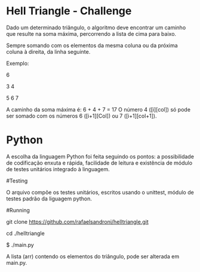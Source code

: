 # Hell Triangle - Challenge

Dado um determinado triângulo, o algoritmo deve encontrar um caminho que resulte na soma máxima, percorrendo a lista de cima para baixo.

Sempre somando com os elementos da mesma coluna ou da próxima coluna à direita, da linha seguinte.

Exemplo:

6

3 4

5 6 7

A caminho da soma máxima é: 6 + 4 + 7 = 17
O número 4 ([i][col]) só pode ser somado com os números 6 ([i+1][Col]) ou 7 ([i+1][col+1]).

# Python

A escolha da linguagem Python foi feita seguindo os pontos: a possibilidade de codificação enxuta e rápida, facilidade de leitura e existência de módulo de testes unitários integrado à linguagem.

#Testing 

O arquivo compõe os testes unitários, escritos usando o unittest, módulo de testes padrão da liguagem python.

#Running

git clone https://github.com/rafaelsandroni/helltriangle.git

cd ./helltriangle

$ ./main.py

A lista (arr) contendo os elementos do triângulo, pode ser alterada em main.py.





